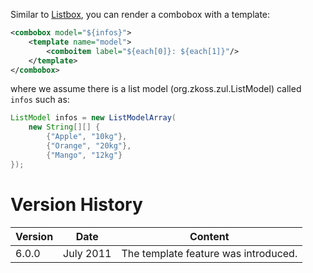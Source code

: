 Similar to
[Listbox](ZK_Developer's_Reference/MVC/View/Template/Listbox_Template),
you can render a combobox with a template:

``` xml
<combobox model="${infos}">
    <template name="model">
        <comboitem label="${each[0]}: ${each[1]}"/>
    </template>
</combobox>
```

where we assume there is a list model
(<javadoc>org.zkoss.zul.ListModel</javadoc>) called `infos` such as:

``` java
ListModel infos = new ListModelArray(
    new String[][] {
        {"Apple", "10kg"},
        {"Orange", "20kg"},
        {"Mango", "12kg"}
});
```

# Version History

| Version | Date      | Content                              |
|---------|-----------|--------------------------------------|
| 6.0.0   | July 2011 | The template feature was introduced. |
